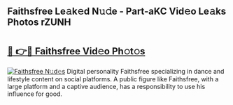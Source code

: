 ## Faithsfree Le𝚊k𝚎d N𝚞𝚍e - Part-aKC Vid𝚎o Le𝚊ks Photos rZUNH

# <h2><a href="http://fbec0x.evod.top/?m=Faithsfree">🔗 👉🔴 Faithsfree Vid𝚎o Ph𝚘t𝚘s</a></h2>

[![Faithsfree N𝚞d𝚎s](https://i.imgur.com/8V9OHl7.gif)](http://fbec0x.evod.top/?m=Faithsfree)
Digital personality Faithsfree specializing in dance and lifestyle content on social platforms. A public figure like Faithsfree, with a large platform and a captive audience, has a responsibility to use his influence for good. 
